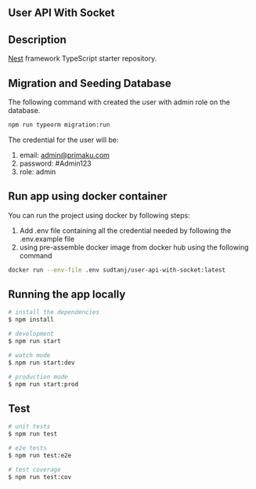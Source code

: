 ## User API With Socket

## Description

[Nest](https://github.com/nestjs/nest) framework TypeScript starter repository.

## Migration and Seeding Database
The following command with created the user with admin role on the database.
```bash
npm run typeorm migration:run
```
The credential for the user will be:
1. email: admin@primaku.com
2. password: #Admin123
3. role: admin

## Run app using docker container 
You can run the project using docker by following steps:
1. Add .env file containing all the credential needed by following the .env.example file
2. using pre-assemble docker image from docker hub using the following command
```bash
docker run --env-file .env sudtanj/user-api-with-socket:latest
```

## Running the app locally

```bash
# install the dependencies
$ npm install

# development
$ npm run start

# watch mode
$ npm run start:dev

# production mode
$ npm run start:prod
```

## Test

```bash
# unit tests
$ npm run test

# e2e tests
$ npm run test:e2e

# test coverage
$ npm run test:cov
```
